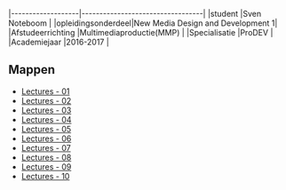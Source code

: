 
|-------------------|----------------------------------|
|student            |Sven Noteboom                     |
|opleidingsonderdeel|New Media Design and Development 1|
|Afstudeerrichting  |Multimediaproductie(MMP)          |
|Specialisatie      |ProDEV                            |
|Academiejaar       |2016-2017                         |




Mappen
------

- [Lectures - 01](/Lectures/01/)
- [Lectures - 02](/Lectures/02/)
- [Lectures - 03](/Lectures/03/)
- [Lectures - 04](/Lectures/04/)
- [Lectures - 05](/Lectures/05/)
- [Lectures - 06](/Lectures/06/)
- [Lectures - 07](/Lectures/07/)
- [Lectures - 08](/Lectures/08/)
- [Lectures - 09](/Lectures/09/)
- [Lectures - 10](/Lectures/10/)

